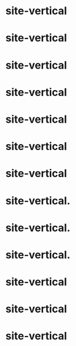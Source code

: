 # site-vertical
# site-vertical
# site-vertical
# site-vertical
# site-vertical
# site-vertical
# site-vertical
# site-vertical.
# site-vertical.
# site-vertical.
# site-vertical
# site-vertical
# site-vertical
